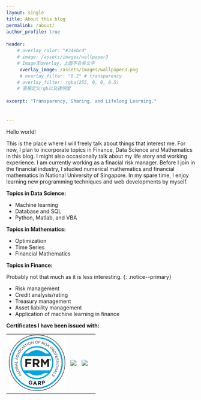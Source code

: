 ```yaml
---
layout: single
title: About this blog
permalink: /about/
author_profile: true

header:
    # overlay_color: "#34ebcd"
    # image: /assets/images/wallpaper3
    # Image无overlay，上面不会有文字
     overlay_image: /assets/images/wallpaper3.png
     # overlay_filter: "0.2" # transparency
    # overlay_filter: rgba(255, 0, 0, 0.5)
    # 直接定义rgb以及透明度

excerpt: "Transparency, Sharing, and Lifelong Learning."


---
```


Hello world!

This is the place where I will freely talk about things that interest me. For now, I plan to incorporate topics in Finance, Data Science and Mathematics in this blog. I might also occasionally talk about my life story and working experience. I am currently working as a finacial risk manager. Before I join in the financial industry, I studied numerical mathematics and financial mathematics in National University of Singapore. In my spare time, I enjoy learning new programming techniques and web developments by myself.

**Topics in Data Science:**

- Machine learning
- Database and SQL
- Python, Matlab, and VBA

**Topics in Mathematics:**

- Optimization
- Time Series
- Financial Mathematics

**Topics in Finance:**

Probably not that much as it is less interesting.
{: .notice--primary}

- Risk management
- Credit analysis/rating
- Treasury management
- Asset liability management
- Application of machine learning in finance

**Certificates I have been issued with:**

<table><tr>
<td>
     <a href="http://my.garp.org/DigitalBadgeFRM?id=0034000001uhpyBAAQ">
        <img style="width:150px;" src="/assets/images/certifiedFRM.png">
        </a>
</td>
<td>
        <a href="http://basno.com/hv38nk27">
        <img style="width:150px;" src="http://basno.com/hv38nk27.png">
        </a>
</td>
<td>
        <a href="http://basno.com/eq215omp">
        <img style="width:150px;" src="http://basno.com/eq215omp.png">
        </a>
</td>
<td>
        <div data-iframe-width="150" data-iframe-height="270" data-share-badge-id="b9366dff-b011-43fe-927f-c96408f80275" data-share-badge-host="https://www.youracclaim.com"></div><script type="text/javascript" async src="//cdn.youracclaim.com/assets/utilities/embed.js"></script>
</td>
</tr></table>


<!-- ![img](/assets/images/certifiedFRM.png){:width="150px"} -->




